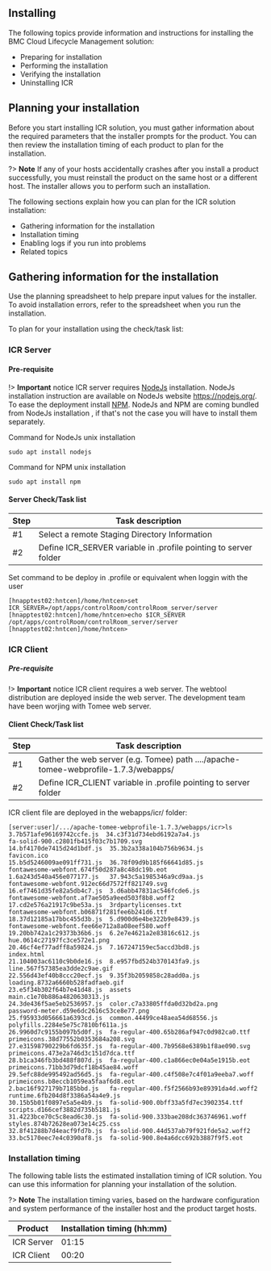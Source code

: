 
## Installing

The following topics provide information and instructions for installing the BMC Cloud Lifecycle Management solution:

- Preparing for installation
- Performing the installation
- Verifying the installation
- Uninstalling ICR


## Planning your installation
Before you start installing ICR solution, you must gather information about the required parameters that the installer prompts for the product. You can then review the installation timing of each product to plan for the installation.

?> **Note**
If any of your hosts accidentally crashes after you install a product successfully, you must reinstall the product on the same host or a different host. The installer allows you to perform such an installation.

The following sections explain how you can plan for the ICR solution installation:

- Gathering information for the installation
- Installation timing
- Enabling logs if you run into problems
- Related topics

## Gathering information for the installation
Use the planning spreadsheet to help prepare input values for the installer. To avoid installation errors, refer to the spreadsheet when you run the installation.

To plan for your installation using the check/task list:


### ICR Server 
#### Pre-requisite

!> **Important** notice ICR server requires [NodeJs](https://nodejs.org/) installation. NodeJs installation instruction are available on NodeJs website https://nodejs.org/. To ease the deployment install [NPM](https://www.npmjs.com/). NodeJs and NPM are coming bundled from NodeJs installation , if that's not the case you will have to install them separately.

Command for NodeJs unix installation
```console
sudo apt install nodejs
```
Command for NPM unix installation
```console
sudo apt install npm
```
####  Server Check/Task list

| Step                 | Task description                            |
| -------------------- | ------------------------------------------  |
| #1                   | Select a remote Staging Directory Information     |
| #2                   | Define ICR_SERVER variable in .profile pointing to server folder      |

Set command to be deploy in .profile or equivalent when loggin with the user
```console
[hnapptest02:hntcen]/home/hntcen>set ICR_SERVER=/opt/apps/controlRoom/controlRoom_server/server
[hnapptest02:hntcen]/home/hntcen>echo $ICR_SERVER
/opt/apps/controlRoom/controlRoom_server/server
[hnapptest02:hntcen]/home/hntcen>
```

### ICR Client 

##### Pre-requisite

!> **Important** notice ICR client requires a web server. The webtool distribution are deployed inside the web server. The development team have been worjing with Tomee web server.

####  Client Check/Task list
| Step                 | Task description                              |
| -------------------- | ------------------------------------------  |
| #1                   | Gather the web server (e.g. Tomee) path ..../apache-tomee-webprofile-1.7.3/webapps/  |
| #2                   | Define ICR_CLIENT variable in .profile pointing to server folder      |

ICR client file are deployed in the webapps/icr/ folder:
```console
[server:user]/.../apache-tomee-webprofile-1.7.3/webapps/icr>ls
3.7b571afe96169742ccfe.js  34.c3f31d734ebd6192a7a4.js                 fa-solid-900.c2801fb415f03c7b1709.svg
14.bf4170de7415d24d1bdf.js  35.3b2a338a104b756b9634.js                 favicon.ico
15.b5d5246009ae091ff731.js  36.78f09d9b185f66641d85.js                 fontawesome-webfont.674f50d287a8c48dc19b.eot
1.6a243d540a456e077177.js   37.943c5a1985346a9cd9aa.js                 fontawesome-webfont.912ec66d7572ff821749.svg
16.ef7461d35fe82a5db4c7.js  3.d6abb47831ac546fcde6.js                  fontawesome-webfont.af7ae505a9eed503f8b8.woff2
17.cd2e576a21917c9be53a.js  3rdpartylicenses.txt                       fontawesome-webfont.b06871f281fee6b241d6.ttf
18.37d12185a17bbc455d3b.js  5.d900d6e4be322b9e8439.js                  fontawesome-webfont.fee66e712a8a08eef580.woff
19.20bb742a1c29373b36b6.js  6.2e7e4621a2e83816c612.js                  hue.0614c27197fc3ce572e1.png
20.46cf4ef77adff8a59824.js  7.167247159ec5accd3bd8.js                  index.html
21.104003ac6110c9b0de16.js  8.e957fbd524b370143fa9.js                  line.567f57385ea3dde2c9ae.gif
22.556d43ef40b8ccc20ecf.js  9.35f3b2059858c28add0a.js                  loading.8732a6660b528fadfaeb.gif
23.e5f34b302f64b7e41d48.js  assets                                     main.c1e70b886a4820630313.js
24.3de436f5ae5eb2536957.js  color.c7a33805ffda0d32bd2a.png             password-meter.d59e6dc2616c53ce8e77.png
25.f95933d056661a6393cd.js  common.44499ce48aea54d68556.js             polyfills.2284e5e75c7810bf611a.js
26.9960d7c9155b097b5d0f.js  fa-regular-400.65b286af947c0d982ca0.ttf    primeicons.38d77552b0353684a208.svg
27.e31598790229b6fd635f.js  fa-regular-400.7b9568e6389b1f8ae090.svg    primeicons.473e2a746d3c151d7dca.ttf
28.b1ca346fb3bd488f807d.js  fa-regular-400.c1a866ec0e04a5e1915b.eot    primeicons.71bb3d79dcf18b45ae84.woff
29.5efc88de995492ad56d5.js  fa-regular-400.c4f508e7c4f01a9eeba7.woff   primeicons.b8eccb1059ea5faaf6d8.eot
2.bac16f927179b7185bbd.js   fa-regular-400.f5f2566b93e89391da4d.woff2  runtime.6fb204d8f3386a54a4e9.js
30.15b5b01f0897e5a5e4b9.js  fa-solid-900.0bff33a5fd7ec3902354.ttf      scripts.d166cef3882d735b5181.js
31.4223bce70c5c8ead6c30.js  fa-solid-900.333bae208dc363746961.woff     styles.874b72628ea073e14c25.css
32.8f41288b7d4eacf9fd7b.js  fa-solid-900.44d537ab79f921fde5a2.woff2
33.bc5170eec7e4c0390af8.js  fa-solid-900.8e4a6dcc692b3887f9f5.eot
```

### Installation timing
The following table lists the estimated installation timing of ICR solution. You can use this information for planning your installation of the solution.

?> **Note**
The installation timing varies, based on the hardware configuration and system performance of the installer host and the product target hosts.


| Product              | Installation timing    (hh:mm)               |
| -------------------- | ------------------------------------------  |
| ICR Server           | 01:15  |
| ICR Client           | 00:20     |
